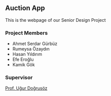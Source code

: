 ## Auction App
This is the webpage of our Senior Design Project

### Project Members

* Ahmet Serdar Gürbüz
* Rumeysa Özaydın
* Hasan Yıldırım
* Efe Eroğlu
* Kamik Gök

### Supervisor
[Prof. Uğur Doğrusöz](http://www.cs.bilkent.edu.tr/~ugur/)




